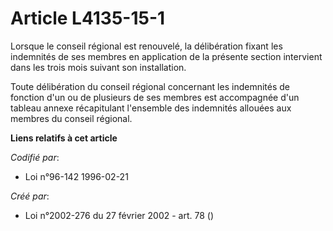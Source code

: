 # Article L4135-15-1

Lorsque le conseil régional est renouvelé, la délibération fixant les indemnités de ses membres en application de la présente
section intervient dans les trois mois suivant son installation.

Toute délibération du conseil régional concernant les indemnités de fonction d'un ou de plusieurs de ses membres est
accompagnée d'un tableau annexe récapitulant l'ensemble des indemnités allouées aux membres du conseil régional.

**Liens relatifs à cet article**

_Codifié par_:

  - Loi n°96-142 1996-02-21

_Créé par_:

  - Loi n°2002-276 du 27 février 2002 - art. 78 ()
